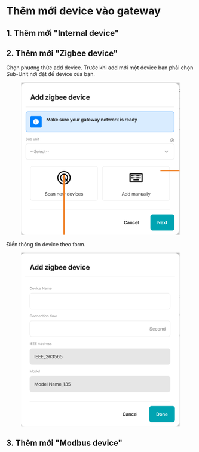 # Thêm mới device vào gateway

## 1. Thêm mới "Internal device"



## 2. Thêm mới "Zigbee device"&#x20;

Chọn phương thức add device. Trước khi add mới một device bạn phải chọn Sub-Unit nơi đặt để device của bạn.

<figure><img src="../../.gitbook/assets/Screen Shot 2022-11-03 at 10.14.34.png" alt=""><figcaption></figcaption></figure>



Điền thông tin device theo form.

<figure><img src="../../.gitbook/assets/Screen Shot 2022-11-03 at 10.14.55.png" alt=""><figcaption></figcaption></figure>



## 3. Thêm mới "Modbus device"



